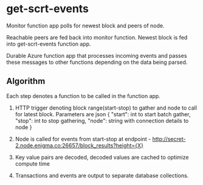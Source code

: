 # get-scrt-events

Monitor function app polls for newest block and peers of node.

Reachable peers are fed back into monitor function. Newest block is fed into get-scrt-events function app.

Durable Azure function app that processes incoming events and passes these messages to other functions depending on the data being parsed.

## Algorithm

Each step denotes a function to be called in the function app.

1. HTTP trigger denoting block range(start-stop) to gather and node to call for latest block.
Parameters are json
{
    "start": int to start batch gather,
    "stop": int to stop gathering,
    "node": string with connection details to node
}
2. Node is called for events from start-stop at 
endpoint - http://secret-2.node.enigma.co:26657/block_results?height={X}

3. Key value pairs are decoded, decoded values are cached to optimize compute time

4. Transactions and events are output to separate database collections. 